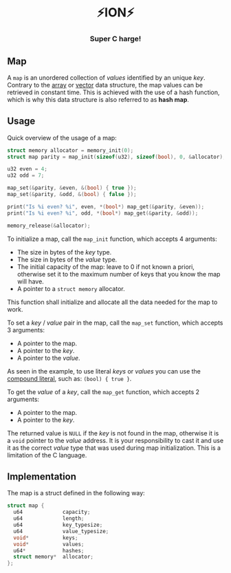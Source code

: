 <div align="center">
  <h1>⚡️ION⚡️</h1>
  <h3>Super C harge!</h3>
</div>

## Map

A `map` is an unordered collection of *values* identified by an unique *key*. Contrary
to the [array](array.md) or [vector](vector.md) data structure, the map values can be
retrieved in constant time. This is achieved with the use of a hash function, which is
why this data structure is also referred to as __hash map__.

## Usage

Quick overview of the usage of a map:

```c
struct memory allocator = memory_init(0);
struct map parity = map_init(sizeof(u32), sizeof(bool), 0, &allocator);

u32 even = 4;
u32 odd = 7;

map_set(&parity, &even, &(bool) { true });
map_set(&parity, &odd, &(bool) { false });

print("Is %i even? %i", even, *(bool*) map_get(&parity, &even));
print("Is %i even? %i", odd, *(bool*) map_get(&parity, &odd));

memory_release(&allocator);
```

To initialize a map, call the `map_init` function, which accepts 4 arguments:

  - The size in bytes of the *key* type.
  - The size in bytes of the *value* type.
  - The initial capacity of the map: leave to 0 if not known a priori, otherwise set
    it to the maximum number of keys that you know the map will have.
  - A pointer to a `struct memory` allocator.

This function shall initialize and allocate all the data needed for the map to work.

To set a *key* / *value* pair in the map, call the `map_set` function, which accepts 3
arguments:

  - A pointer to the map.
  - A pointer to the *key*.
  - A pointer to the *value*.

As seen in the example, to use literal *keys* or *values* you can use the
[compound literal](https://gcc.gnu.org/onlinedocs/gcc/Compound-Literals.html), such as:
`(bool) { true }`.

To get the *value* of a *key*, call the `map_get` function, which accepts 2 arguments:

  - A pointer to the map.
  - A pointer to the *key*.

The returned value is `NULL` if the *key* is not found in the map, otherwise it is a
`void` pointer to the *value* address. It is your responsibility to cast it and use it
as the correct *value* type that was used during map initialization. This is a
limitation of the C language.

## Implementation

The map is a struct defined in the following way:

```c
struct map {
  u64             capacity;
  u64             length;
  u64             key_typesize;
  u64             value_typesize;
  void*           keys;
  void*           values;
  u64*            hashes;
  struct memory*  allocator;
};
```
